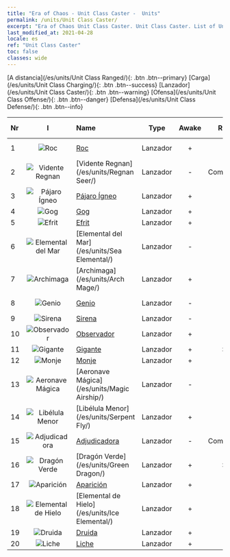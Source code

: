 ```yaml
---
title: "Era of Chaos - Unit Class Caster -  Units"
permalink: /units/Unit Class Caster/
excerpt: "Era of Chaos Unit Class Caster. Unit Class Caster. List of Unit Class in Era of Chaos"
last_modified_at: 2021-04-28
locale: es
ref: "Unit Class Caster"
toc: false
classes: wide
---
```

 [A distancia](/es/units/Unit Class Ranged/){: .btn .btn--primary} [Carga](/es/units/Unit Class Charging/){: .btn .btn--success} [Lanzador](/es/units/Unit Class Caster/){: .btn .btn--warning} [Ofensa](/es/units/Unit Class Offense/){: .btn .btn--danger} [Defensa](/es/units/Unit Class Defense/){: .btn .btn--info} 

  | Nr | I |         Name        |   Type   | Awake | Rango |   Members     |  Stars  | Exclusive | Attack  |     HP    |  Awaken Name  |
  |:---|:-:|:--------------------|:--------:|:-----:|:---------:|:-------------:|:-------:|:---------:|:-------:|:---------:|:--------------|
  | 1 | ![Roc](/images/u/ti_leiniao.jpg) | [Roc](/es/units/Roc/) | Lanzador | + | SR | x4 | <i class="fas fa-star"/><i class="fas fa-star"/> | - | 792.0 | 4978 |  Ave de Trueno  |
  | 2 | ![Vidente Regnan](/images/u/ti_haihou.jpg) | [Vidente Regnan](/es/units/Regnan Seer/) | Lanzador | - | Comandante | x1 | <i class="fas fa-star"/><i class="fas fa-star"/><i class="fas fa-star"/> | - | 1006.9 | 5091 |  Elemental de la Marea  |
  | 3 | ![Pájaro Ígneo](/images/u/ti_fenghuang.jpg) | [Pájaro Ígneo](/es/units/Firebird/) | Lanzador | + | SR | x4 | <i class="fas fa-star"/><i class="fas fa-star"/><i class="fas fa-star"/> | + | 848.5 | 4525 |  Fénix  |
  | 4 | ![Gog](/images/u/ti_touhuoguai.jpg) | [Gog](/es/units/Gog/) | Lanzador | + | R | x9 | <i class="fas fa-star"/> | - | 102.6 | 629 |  Magog  |
  | 5 | ![Efrit](/images/u/ti_liehuojingling.jpg) | [Efrit](/es/units/Efreeti/) | Lanzador | + | SR | x4 | <i class="fas fa-star"/><i class="fas fa-star"/> | - | 225.4 | 1446 |  Sultán Efrit  |
  | 6 | ![Elemental del Mar](/images/u/ti_haiyuansu.jpg) | [Elemental del Mar](/es/units/Sea Elemental/) | Lanzador | - | R | x9 | <i class="fas fa-star"/> | - | 201.8 | 1446 |  Elemental de la Marea  |
  | 7 | ![Archimaga](/images/u/ti_dafashi.jpg) | [Archimaga](/es/units/Arch Mage/) | Lanzador | + | SR | x4 | <i class="fas fa-star"/><i class="fas fa-star"/> | - | 54.6 | 1324 |  Archimaga  |
  | 8 | ![Genio](/images/u/ti_shenguai.jpg) | [Genio](/es/units/Genie/) | Lanzador | - | SR | x4 | <i class="fas fa-star"/><i class="fas fa-star"/><i class="fas fa-star"/> | - | 102.6 | 662 |  Genio Maestra  |
  | 9 | ![Sirena](/images/u/ti_meirenyu.jpg) | [Sirena](/es/units/Mermaid/) | Lanzador | - | SR | x4 | <i class="fas fa-star"/><i class="fas fa-star"/><i class="fas fa-star"/> | - | 185.0 | 1648 |   -   |
  | 10 | ![Observador](/images/u/ti_xieyan.jpg) | [Observador](/es/units/Beholder/) | Lanzador | + | SR | x9 | <i class="fas fa-star"/><i class="fas fa-star"/><i class="fas fa-star"/> | - | 115.8 | 744 |  Ojo maléfico  |
  | 11 | ![Gigante](/images/u/ti_taitan.jpg) | [Gigante](/es/units/Giant/) | Lanzador | + | SSR | x1 | <i class="fas fa-star"/><i class="fas fa-star"/><i class="fas fa-star"/> | - | 792.0 | 5431 |  Titán  |
  | 12 | ![Monje](/images/u/ti_senglv.jpg) | [Monje](/es/units/Monk/) | Lanzador | + | SR | x4 | <i class="fas fa-star"/> | - | 102.6 | 662 |  Fanático  |
  | 13 | ![Aeronave Mágica](/images/u/ti_reqiqiu.jpg) | [Aeronave Mágica](/es/units/Magic Airship/) | Lanzador | - | SR | x4 | <i class="fas fa-star"/><i class="fas fa-star"/><i class="fas fa-star"/> | - | 208.5 | 1715 |   -   |
  | 14 | ![Libélula Menor](/images/u/ti_longying.jpg) | [Libélula Menor](/es/units/Serpent Fly/) | Lanzador | + | SR | x4 | <i class="fas fa-star"/><i class="fas fa-star"/> | + | 178.3 | 1615 |  Libélula  |
  | 15 | ![Adjudicadora](/images/u/ti_shenpanguan.jpg) | [Adjudicadora](/es/units/Judicator/) | Lanzador | - | Comandante | x1 | <i class="fas fa-star"/><i class="fas fa-star"/><i class="fas fa-star"/> | - | 565.7 | 6109 |   -   |
  | 16 | ![Dragón Verde](/images/u/ti_lvlong.jpg) | [Dragón Verde](/es/units/Green Dragon/) | Lanzador | + | SSR | x1 | <i class="fas fa-star"/><i class="fas fa-star"/><i class="fas fa-star"/> | - | 1018.2 | 4525 |  Dragón Dorado  |
  | 17 | ![Aparición](/images/u/ti_youling.jpg) | [Aparición](/es/units/Wight/) | Lanzador | + | SR | x9 | <i class="fas fa-star"/><i class="fas fa-star"/> | - | 107.5 | 662 |  Espectro  |
  | 18 | ![Elemental de Hielo](/images/u/ti_bingyuansu2.jpg) | [Elemental de Hielo](/es/units/Ice Elemental/) | Lanzador | + | SR | x4 | <i class="fas fa-star"/><i class="fas fa-star"/> | - | 111.0 | 744 |  Espíritu de las Nieves Silencioso  |
  | 19 | ![Druida](/images/u/ti_deluyi.jpg) | [Druida](/es/units/Druid/) | Lanzador | + | SR | x9 | <i class="fas fa-star"/><i class="fas fa-star"/><i class="fas fa-star"/> | - | 102.6 | 844 |  Archidruida  |
  | 20 | ![Liche](/images/u/ti_wuyao.jpg) | [Liche](/es/units/Lich/) | Lanzador | + | SR | x4 | <i class="fas fa-star"/><i class="fas fa-star"/><i class="fas fa-star"/> | + | 228.7 | 1581 |  Archiliche  |

